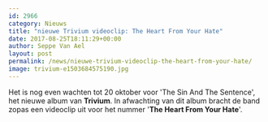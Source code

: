 ```yaml
---
id: 2966
category: Nieuws
title: "nieuwe Trivium videoclip: The Heart From Your Hate"
date: 2017-08-25T18:11:29+00:00
author: Seppe Van Ael
layout: post
permalink: /news/nieuwe-trivium-videoclip-the-heart-from-your-hate/
image: trivium-e1503684575190.jpg
---
```

Het is nog even wachten tot 20 oktober voor 'The Sin And The Sentence', het nieuwe album van **Trivium**. In afwachting van dit album bracht de band zopas een videoclip uit voor het nummer '**The Heart From Your Hate**'.

&nbsp;